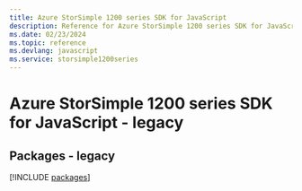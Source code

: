 ```yaml
---
title: Azure StorSimple 1200 series SDK for JavaScript
description: Reference for Azure StorSimple 1200 series SDK for JavaScript
ms.date: 02/23/2024
ms.topic: reference
ms.devlang: javascript
ms.service: storsimple1200series
---
```

# Azure StorSimple 1200 series SDK for JavaScript - legacy
## Packages - legacy
[!INCLUDE [packages](storsimple-1200-series-index.md)]